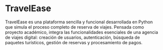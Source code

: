 # TravelEase
TravelEase es una plataforma sencilla y funcional desarrollada en Python que simula el proceso completo de reserva de viajes. Pensada como proyecto académico, integra las funcionalidades esenciales de una agencia de viajes digital: creación de usuarios, autenticación, búsqueda de paquetes turísticos, gestión de reservas y procesamiento de pagos.
